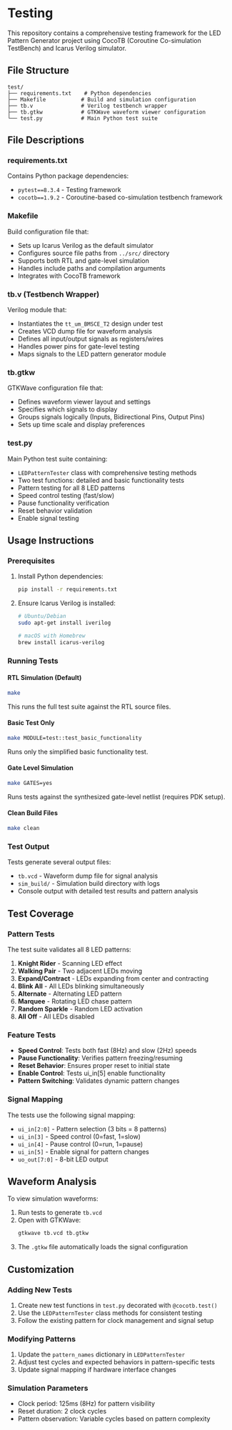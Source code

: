 # Testing 

This repository contains a comprehensive testing framework for the LED Pattern Generator project using CocoTB (Coroutine Co-simulation TestBench) and Icarus Verilog simulator.

## File Structure

```
test/
├── requirements.txt    # Python dependencies
├── Makefile           # Build and simulation configuration
├── tb.v               # Verilog testbench wrapper
├── tb.gtkw            # GTKWave waveform viewer configuration
└── test.py            # Main Python test suite
```

## File Descriptions

### requirements.txt
Contains Python package dependencies:
- `pytest==8.3.4` - Testing framework
- `cocotb==1.9.2` - Coroutine-based co-simulation testbench framework

### Makefile
Build configuration file that:
- Sets up Icarus Verilog as the default simulator
- Configures source file paths from `../src/` directory
- Supports both RTL and gate-level simulation
- Handles include paths and compilation arguments
- Integrates with CocoTB framework

### tb.v (Testbench Wrapper)
Verilog module that:
- Instantiates the `tt_um_BMSCE_T2` design under test
- Creates VCD dump file for waveform analysis
- Defines all input/output signals as registers/wires
- Handles power pins for gate-level testing
- Maps signals to the LED pattern generator module

### tb.gtkw
GTKWave configuration file that:
- Defines waveform viewer layout and settings
- Specifies which signals to display
- Groups signals logically (Inputs, Bidirectional Pins, Output Pins)
- Sets up time scale and display preferences

### test.py
Main Python test suite containing:
- `LEDPatternTester` class with comprehensive testing methods
- Two test functions: detailed and basic functionality tests
- Pattern testing for all 8 LED patterns
- Speed control testing (fast/slow)
- Pause functionality verification
- Reset behavior validation
- Enable signal testing

## Usage Instructions

### Prerequisites
1. Install Python dependencies:
   ```bash
   pip install -r requirements.txt
   ```

2. Ensure Icarus Verilog is installed:
   ```bash
   # Ubuntu/Debian
   sudo apt-get install iverilog
   
   # macOS with Homebrew
   brew install icarus-verilog
   ```

### Running Tests

#### RTL Simulation (Default)
```bash
make
```
This runs the full test suite against the RTL source files.

#### Basic Test Only
```bash
make MODULE=test::test_basic_functionality
```
Runs only the simplified basic functionality test.

#### Gate Level Simulation
```bash
make GATES=yes
```
Runs tests against the synthesized gate-level netlist (requires PDK setup).

#### Clean Build Files
```bash
make clean
```

### Test Output
Tests generate several output files:
- `tb.vcd` - Waveform dump file for signal analysis
- `sim_build/` - Simulation build directory with logs
- Console output with detailed test results and pattern analysis

## Test Coverage

### Pattern Tests
The test suite validates all 8 LED patterns:
1. **Knight Rider** - Scanning LED effect
2. **Walking Pair** - Two adjacent LEDs moving
3. **Expand/Contract** - LEDs expanding from center and contracting
4. **Blink All** - All LEDs blinking simultaneously
5. **Alternate** - Alternating LED pattern
6. **Marquee** - Rotating LED chase pattern
7. **Random Sparkle** - Random LED activation
8. **All Off** - All LEDs disabled

### Feature Tests
- **Speed Control**: Tests both fast (8Hz) and slow (2Hz) speeds
- **Pause Functionality**: Verifies pattern freezing/resuming
- **Reset Behavior**: Ensures proper reset to initial state
- **Enable Control**: Tests ui_in[5] enable functionality
- **Pattern Switching**: Validates dynamic pattern changes

### Signal Mapping
The tests use the following signal mapping:
- `ui_in[2:0]` - Pattern selection (3 bits = 8 patterns)
- `ui_in[3]` - Speed control (0=fast, 1=slow)
- `ui_in[4]` - Pause control (0=run, 1=pause)
- `ui_in[5]` - Enable signal for pattern changes
- `uo_out[7:0]` - 8-bit LED output

## Waveform Analysis

To view simulation waveforms:
1. Run tests to generate `tb.vcd`
2. Open with GTKWave:
   ```bash
   gtkwave tb.vcd tb.gtkw
   ```
3. The `.gtkw` file automatically loads the signal configuration

## Customization

### Adding New Tests
1. Create new test functions in `test.py` decorated with `@cocotb.test()`
2. Use the `LEDPatternTester` class methods for consistent testing
3. Follow the existing pattern for clock management and signal setup

### Modifying Patterns
1. Update the `pattern_names` dictionary in `LEDPatternTester`
2. Adjust test cycles and expected behaviors in pattern-specific tests
3. Update signal mapping if hardware interface changes

### Simulation Parameters
- Clock period: 125ms (8Hz) for pattern visibility
- Reset duration: 2 clock cycles
- Pattern observation: Variable cycles based on pattern complexity

